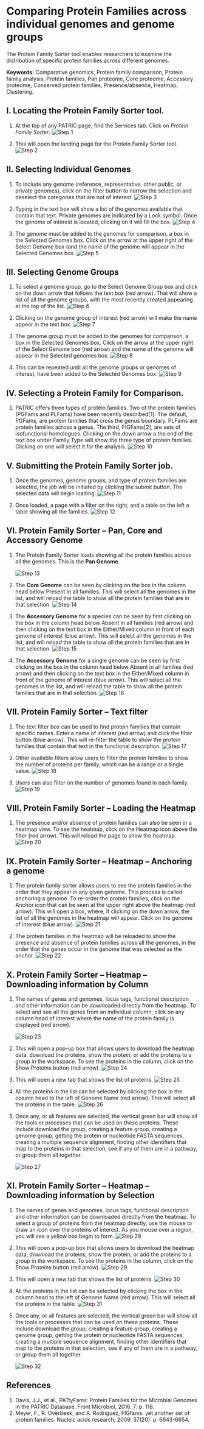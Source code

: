 # Comparing Protein Families across individual genomes and genome groups

The Protein Family Sorter tool enables researchers to examine the distribution of specific protein families across different genomes.

**Keywords:** Comparative genomics, Protein family comparison, Protein family analysis, Protein families, Pan proteome, Core proteome, Accessory proteome, Conserved protein families, Presence/absence, Heatmap, Clustering.

## I.  Locating the Protein Family Sorter tool.
1. At the top of any PATRIC page, find the Services tab. Click on *Protein Family Sorter*.
![Step 1](./images/image1.png)

2. This will open the landing page for the Protein Family Sorter tool.
![Step 2](./images/image2.png)

## II. Selecting Individual Genomes
1. To include any genome (reference, representative, other public, or private genomes), click on the filter button to narrow the selection and deselect the categories that are not of interest.
![Step 3](./images/image3.png)

2. Typing in the text box will show a list of the genomes available that contain that text.  Private genomes are indicated by a Lock symbol.  Once the genome of interest is located, clicking on it will fill the box.
![Step 4](./images/image4.png)

3. The genome must be added to the genomes for comparison, a box in the Selected Genomes box. Click on the arrow at the upper right of the Select Genome box (and the name of the genome will appear in the Selected Genomes box.
![Step 5](./images/image5.png)

## III. Selecting Genome Groups
1. To select a genome group, go to the Select Genome Group box and click on the down arrow that follows the text box (red arrow).  That will show a list of all the genome groups, with the most recently created appearing at the top of the list.
![Step 6](./images/image6.png)

2. Clicking on the genome group of interest (red arrow) will make the name appear in the text box.
![Step 7](./images/image7.png)

3. The genome group must be added to the genomes for comparison, a box in the Selected Genomes box. Click on the arrow at the upper right of the Select Genome box (red arrow) and the name of the genome will appear in the Selected genomes box.
![Step 8](./images/image8.png)

4. This can be repeated until all the genome groups or genomes of interest, have been added to the Selected Genomes box.
![Step 9](./images/image9.png)

## IV. Selecting a Protein Family for Comparison.
1. PATRIC offers three types of protein families.  Two of the protein families (PGFams and PLFams) have been recently described[1].  The default, PGFams, are protein families that cross the genus boundary.  PLFams are protein families across a genus.  The third, FIGFams[2], are sets of isofunctional homologues.  Clicking on the down arrow a the end of the text box under Family Type will show the three type of protein families.  Clicking on one will select it for the analysis.
![Step 10](./images/image10.png)

## V. Submitting the Protein Family Sorter job.
1. Once the genomes, genome groups, and type of protein families are selected, the job will be initiated by clicking the submit button.  The selected data will begin loading.
![Step 11](./images/image11.png)

2. Once loaded, a page with a filter on the right, and a table on the left a table showing all the families.
![Step 12](./images/image12.png)

## VI. Protein Family Sorter – Pan, Core and Accessory Genome
1. The Protein Family Sorter loads showing all the protein families across all the genomes.  This is the **Pan Genome**.

    ![Step 13](./images/image13.png)

2. The **Core Genome** can be seen by clicking on the box in the column head below Present in all families.  This will select all the genomes in the list, and will reload the table to show all the protein families that are in that selection.
![Step 14](./images/image14.png)

3. The **Accessory Genome** for a species can be seen by first clicking on the box in the column head below Absent in all families (red arrow) and then clicking on the text box in the Either/Mixed column in front of each genome of interest (blue arrow).  This will select all the genomes in the list, and will reload the table to show all the protein families that are in that selection.
![Step 15](./images/image15.png)

4. The **Accessory Genome** for a single genome can be seen by first clicking on the box in the column head below Absent in all families (red arrow) and then clicking on the text box in the Either/Mixed column in front of the genome of interest (blue arrow).  This will select all the genomes in the list, and will reload the table to show all the protein families that are in that selection.
![Step 16](./images/image16.png)

## VII. Protein Family Sorter – Text filter
1. The text filter box can be used to find protein families that contain specific names.  Enter a name of interest (red arrow) and click the filter button (blue arrow).  This will re-filter the table to show the protein families that contain that text in the functional description.
![Step 17](./images/image17.png)

2. Other available filters allow users to filter the protein families to show the number of proteins per family, which can be a range or a single value.
![Step 18](./images/image18.png)

3. Users can also filter on the number of genomes found in each family.
![Step 19](./images/image19.png)

## VIII. Protein Family Sorter – Loading the Heatmap
1. The presence and/or absence of protein families can also be seen in a heatmap view.  To see the heatmap, click on the Heatmap icon above the filter (red arrow).  This will reload the page to show the heatmap.
![Step 20](./images/image20.png)

## IX. Protein Family Sorter – Heatmap – Anchoring a genome
1. The protein family sorter allows users to see the protein families in the order that they appear in any given genome.  This process is called anchoring a genome.  To re-order the protein families, click on the Anchor icon that can be seen at the upper right above the heatmap (red arrow).  This will open a box, where, if clicking on the down arrow, the list of all the genomes in the heatmap will appear.  Click on the genome of interest (blue arrow).
![Step 21](./images/image21.png)

2. The protein families in the heatmap will be reloaded to show the presence and absence of protein families across all the genomes, in the order that the genes occur in the genome that was selected as the anchor.
![Step 22](./images/image22.png)

## X. Protein Family Sorter – Heatmap – Downloading information by Column
1. The names of genes and genomes, locus tags, functional description and other information can be downloaded directly from the heatmap.  To select and see all the genes from an individual column, click on any column head of interest where the name of the protein family is displayed (red arrow).

    ![Step 23](./images/image23.png)

2. This will open a pop-up box that allows users to download the heatmap data, download the proteins, show the protein, or add the proteins to a group in the workspace.  To see the proteins in the column, click on the Show Proteins button (red arrow).
![Step 24](./images/image24.png)

3. This will open a new tab that shows the list of proteins.
![Step 25](./images/image25.png)

4. All the proteins in the list can be selected by clicking the box in the column head to the left of Genome Name (red arrow).  This will select all the proteins in the table.
![Step 26](./images/image26.png)

5. Once any, or all features are selected, the vertical green bar will show all the tools or processes that can be used on these proteins.  These include download the group, creating a feature group, creating a genome group, getting the protein or nucleotide FASTA sequences, creating a multiple sequence alignment, finding other identifiers that map to the proteins in that selection, see if any of them are in a pathway, or group them all together.

    ![Step 27](./images/image27.png)

## XI. Protein Family Sorter – Heatmap – Downloading information by Selection
1. The names of genes and genomes, locus tags, functional description and other information can be downloaded directly from the heatmap.  To select a group of proteins from the heatmap directly, use the mouse to draw an icon over the proteins of interest.  As you mouse over a region, you will see a yellow box begin to form.
![Step 28](./images/image28.png)

2. This will open a pop-up box that allows users to download the heatmap data, download the proteins, show the protein, or add the proteins to a group in the workspace.  To see the proteins in the column, click on the Show Proteins button (red arrow).
![Step 29](./images/image24.png)

3. This will open a new tab that shows the list of proteins.
![Step 30](./images/image25.png)

4. All the proteins in the list can be selected by clicking the box in the column head to the left of Genome Name (red arrow).  This will select all the proteins in the table.
![Step 31](./images/image26.png)

5. Once any, or all features are selected, the vertical green bar will show all the tools or processes that can be used on these proteins.  These include download the group, creating a feature group, creating a genome group, getting the protein or nucleotide FASTA sequences, creating a multiple sequence alignment, finding other identifiers that map to the proteins in that selection, see if any of them are in a pathway, or group them all together.

    ![Step 32](./images/image27.png)


## References
1. Davis, J.J., et al., PATtyFams: Protein Families for the Microbial Genomes in the PATRIC Database. Front Microbiol, 2016. 7: p. 118.
2. Meyer, F., R. Overbeek, and A. Rodriguez, FIGfams: yet another set of protein families. Nucleic acids research, 2009. 37(20): p. 6643-6654.
